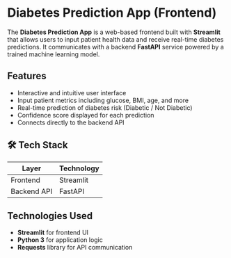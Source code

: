 # Diabetes Prediction App (Frontend)

The **Diabetes Prediction App** is a web-based frontend built with **Streamlit** that allows users to input patient health data and receive real-time diabetes predictions. It communicates with a backend **FastAPI** service powered by a trained machine learning model.

## Features

- Interactive and intuitive user interface
- Input patient metrics including glucose, BMI, age, and more
- Real-time prediction of diabetes risk (Diabetic / Not Diabetic)
- Confidence score displayed for each prediction
- Connects directly to the backend API

## 🛠️ Tech Stack

| Layer       | Technology     |
|-------------|----------------|
| Frontend    | Streamlit      |
| Backend API | FastAPI        |

## Technologies Used

- **Streamlit** for frontend UI
- **Python 3** for application logic
- **Requests** library for API communication

